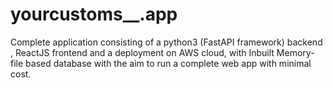 # yourcustoms__.app
Complete application consisting of a python3 (FastAPI framework) backend , ReactJS frontend and a deployment on AWS cloud, with Inbuilt Memory-file based database with the aim to run a complete web app with minimal cost.

